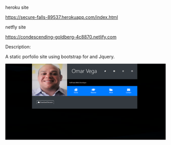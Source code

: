 heroku site

https://secure-falls-89537.herokuapp.com/index.html

netfly site

https://condescending-goldberg-4c8870.netlify.com

Description:

A static porfolio site using bootstrap for and Jquery. 

![](assets/img/portfoliohome.jpg)

